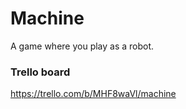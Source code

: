 # Machine
A game where you play as a robot.

### Trello board
<https://trello.com/b/MHF8waVl/machine>
